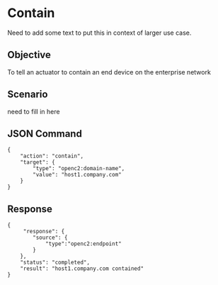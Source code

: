 # Contain

Need to add some text to put this in context of larger use case. 

## Objective
To tell an actuator to contain an end device on the enterprise network

## Scenario
need to fill in here

## JSON Command

```
{
    "action": "contain",
    "target": {
        "type": "openc2:domain-name",
        "value": "host1.company.com"
    }
}
```

## Response

```
{  
     "response": {
        "source": {
            "type":"openc2:endpoint"
        }
    },
    "status": "completed",
    "result": "host1.company.com contained"
}
```
